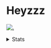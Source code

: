 # Heyzzz  

[![.](https://skillicons.dev/icons?i=ts,nextjs,nestjs,mongodb)](https://skillicons.dev)  

<details>
<summary>Stats</summary
<!--START_SECTION:waka-->

```txt
TypeScript   11 hrs 41 mins  ███████████████████░░░░░░   75.70 %
Rust         58 mins         █▓░░░░░░░░░░░░░░░░░░░░░░░   06.31 %
CSS          40 mins         █░░░░░░░░░░░░░░░░░░░░░░░░   04.42 %
JSON         39 mins         █░░░░░░░░░░░░░░░░░░░░░░░░   04.22 %
MDX          19 mins         ▓░░░░░░░░░░░░░░░░░░░░░░░░   02.15 %
```

<!--END_SECTION:waka-->
</details>

